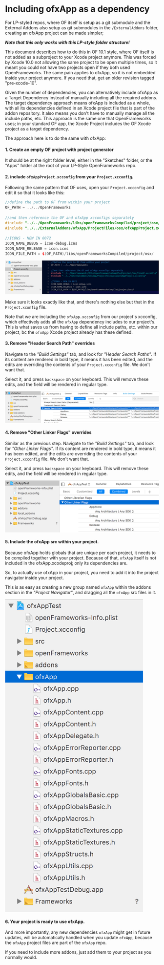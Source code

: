 # Including ofxApp as a dependency

For LP-styled repos, where OF itself is setup as a git submodule and the External Addons also setup as git submodules in the `/ExternalAddons` folder, creating an ofxApp project can be made simpler;

***Note that this only works with this LP-style folder structure!***

This document describes how to do this in OF 10.1 style, where OF itself is not added as a subproject to your Xcode project anymore. This was forced by Xcode 10.0 not allowing the same project to be open multiple times, so it meant you could not have two projects open if they both used OpenFrameworks. The same pain applies to ofxApp, so it is not embedded inside your project anymore. If you need that, get an older revision tagged "pre-xcode-10".

Given the number of dependencies, you can alternatively include ofxApp as a Target Dependency instead of manually including all the required addons. The target dependency approach means ofxApp is included as a whole, with all its dependencies defined in an Xcode project file that is part of the addon repository. It also means you don't have to manually manage all the include paths, etc. This approach is the same one that OpenFrameworks uses; in your standard OF app, the Xcode Project includes the OF Xcode project as a target dependency.

The approach here is to do the same with ofxApp:

#### 1. Create an empty OF project with project generator

It should be at the right folder level, either in the "Sketches" folder, or the "Apps" folder at the root of your LP-Style OpenFrameworks repo.

#### 2. include `ofxAppProject.xcconfig` from your `Project.xcconfig`.

Following the same pattern that OF uses, open your `Project.xcconfig` and edit it so that it looks like this:

```c++
//define the path to OF from within your project
OF_PATH = ../../OpenFrameworks

//and then reference the OF and ofxApp xcconfigs separately
#include "../../OpenFrameworks/libs/openFrameworksCompiled/project/osx/CoreOF.xcconfig"
#include "../../ExternalAddons/ofxApp/ProjectFiles/osx/ofxAppProject.xcconfig"

//ICONS - NEW IN 0072
ICON_NAME_DEBUG = icon-debug.icns
ICON_NAME_RELEASE = icon.icns
ICON_FILE_PATH = $(OF_PATH)/libs/openFrameworksCompiled/project/osx/
```

![](ReadMeImages/xcconfig.PNG)

Make sure it looks exactly like that, and there's nothing else but that in the `Project.xconfig` file.

Note that we are including the `ofxApp.xcconfig` from our project's xcconfig, which effectively adds all the `ofxApp` dependency includes to our project's. This is what saves us from having to define all include paths, etc. within our project, bc the `ofxApp` Xcode project already has these defined.

#### 3. Remove "Header Search Path" overrides

Navigate to the *"Build Settings"* tab, and look for *"Header Search Paths"*. If its content are rendered in bold type, it means it has been edited, and the edits are overriding the contents of your `Project.xcconfig` file. We don't want that.

Select it, and press `backspace` on your keyboard. This will remove these edits, and the field will be rendered in regular type.

![](ReadMeImages/rmEdits.PNG)

#### 4. Remove "Other Linker Flags" overrides

Similar as the previous step. Navigate to the *"Build Settings"* tab, and look for *"Other Linker Flags"*. If its content are rendered in bold type, it means it has been edited, and the edits are overriding the contents of your `Project.xcconfig` file. We don't want that.

Select it, and press `backspace` on your keyboard. This will remove these edits, and the field will be rendered in regular type.

![](ReadMeImages/rmEdits2.PNG)

#### 5. Include the ofxApp src within your project.

Because ofxApp holds globals that are unique per each project, it needs to be compiled together with your project. Because of that, `ofxApp` itself is not included in the ofxApp.xcodeproj; only its dependencies are.

So, to actually use ofxApp in your project, you need to add it into the project navigator inside your project.

This is as easy as creating a new group named `ofxApp` within the addons section in the *"Project Navigator"*, and dragging all the `ofxApp` src files in it.

![](ReadMeImages/ofxAppAddon.PNG)


#### 6. Your project is ready to use ofxApp.

And more importantly, any new dependencies `ofxApp` might get in future updates, will be automatically handled when you update `ofxApp`, because the `ofxApp` project files are part of the `ofxApp` repo.

If you need to include more addons, just add them to your project as you normally would.
